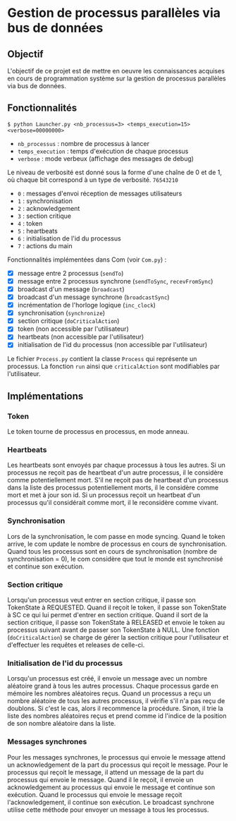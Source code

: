 # Gestion de processus parallèles via bus de données

## Objectif

L'objectif de ce projet est de mettre en oeuvre les connaissances acquises en cours de programmation système sur la gestion de processus parallèles via bus de données.

## Fonctionnalités

```
$ python Launcher.py <nb_processus=3> <temps_execution=15> <verbose=00000000>
```

- `nb_processus` : nombre de processus à lancer
- `temps_execution` : temps d'exécution de chaque processus
- `verbose` : mode verbeux (affichage des messages de debug)

Le niveau de verbosité est donné sous la forme d'une chaîne de 0 et de 1, où chaque bit correspond à un type de verbosité.
`76543210`

- `0` : messages d'envoi réception de messages utilisateurs
- `1` : synchronisation
- `2` : acknowledgement
- `3` : section critique
- `4` : token
- `5` : heartbeats
- `6` : initialisation de l'id du processus
- `7` : actions du main

Fonctionnalités implémentées dans Com (voir `Com.py`) :
- [x] message entre 2 processus (`sendTo`)
- [x] message entre 2 processus synchrone (`sendToSync`, `recevFromSync`)
- [x] broadcast d'un message (`broadcast`)
- [x] broadcast d'un message synchrone (`broadcastSync`)
- [x] incrémentation de l'horloge logique (`inc_clock`)
- [x] synchronisation (`synchronize`)
- [x] section critique (`doCriticalAction`)
- [x] token (non accessible par l'utilisateur)
- [x] heartbeats (non accessible par l'utilisateur)
- [x] initialisation de l'id du processus (non accessible par l'utilisateur)

Le fichier `Process.py` contient la classe `Process` qui représente un processus. La fonction `run` ainsi que `criticalAction` sont modifiables par l'utilisateur.

## Implémentations

### Token

Le token tourne de processus en processus, en mode anneau.

### Heartbeats

Les heartbeats sont envoyés par chaque processus à tous les autres. Si un processus ne reçoit pas de heartbeat d'un autre processus, il le considère comme potentiellement mort. S'il ne reçoit pas de heartbeat d'un processus dans la liste des processus potentiellement morts, il le considère comme mort et met à jour son id. Si un processus reçoit un heartbeat d'un processus qu'il considérait comme mort, il le reconsidère comme vivant.

### Synchronisation

Lors de la synchronisation, le com passe en mode syncing. Quand le token arrive, le com update le nombre de processus en cours de synchronisation. Quand tous les processus sont en cours de synchronisation (nombre de synchronisation = 0), le com considère que tout le monde est synchronisé et continue son exécution.

### Section critique

Lorsqu'un processus veut entrer en section critique, il passe son TokenState à REQUESTED. Quand il reçoit le token, il passe son TokenState à SC ce qui lui permet d'entrer en section critique. Quand il sort de la section critique, il passe son TokenState à RELEASED et envoie le token au processus suivant avant de passer son TokenState à NULL.
Une fonction (`doCriticalAction`) se charge de gérer la section critique pour l'utilisateur et d'effectuer les requêtes et releases de celle-ci.

### Initialisation de l'id du processus

Lorsqu'un processus est créé, il envoie un message avec un nombre aléatoire grand à tous les autres processus. Chaque processus garde en mémoire les nombres aléatoires reçus. Quand un processus a reçu un nombre aléatoire de tous les autres processus, il vérifie s'il n'a pas reçu de doublons. Si c'est le cas, alors il recommence la procédure. Sinon, il trie la liste des nombres aléatoires reçus et prend comme id l'indice de la position de son nombre aléatoire dans la liste.

### Messages synchrones

Pour les messages synchrones, le processus qui envoie le message attend un acknowledgement de la part du processus qui reçoit le message. Pour le processus qui reçoit le message, il attend un message de la part du processus qui envoie le message. Quand il le reçoit, il envoie un acknowledgement au processus qui envoie le message et continue son exécution. Quand le processus qui envoie le message reçoit l'acknowledgement, il continue son exécution. Le broadcast synchrone utilise cette méthode pour envoyer un message à tous les processus.
